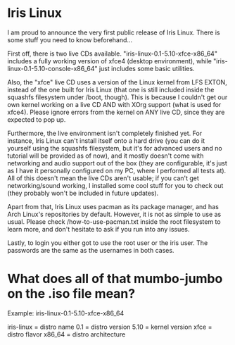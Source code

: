 # Iris Linux

I am proud to announce the very first public release of Iris Linux. There is some stuff you need to know beforehand...

First off, there is two live CDs available. "iris-linux-0.1-5.10-xfce-x86_64" includes a fully working version of xfce4 (desktop environment), while "iris-linux-0.1-5.10-console-x86_64" just includes some basic utilities.

Also, the "xfce" live CD uses a version of the Linux kernel from LFS EXTON, instead of the one built for Iris Linux (that one is still included inside the squashfs filesystem under /boot, though). This is because I couldn't get our own kernel working on a live CD AND with XOrg support (what is used for xfce4). Please ignore errors from the kernel on ANY live CD, since they are expected to pop up.

Furthermore, the live environment isn't completely finished yet. For instance, Iris Linux can't install itself onto a hard drive (you can do it yourself using the squashfs filesystem, but it's for advanced users and no tutorial will be provided as of now), and it mostly doesn't come with networking and audio support out of the box (they are configurable, it's just as I have it personally configured on my PC, where I performed all tests at). All of this doesn't mean the live CDs aren't usable; if you can't get networking/sound working, I installed some cool stuff for you to check out (they probably won't be included in future updates).

Apart from that, Iris Linux uses pacman as its package manager, and has Arch Linux's repositories by default. However, it is not as simple to use as usual. Please check /how-to-use-pacman.txt inside the root filesystem to learn more, and don't hesitate to ask if you run into any issues.

Lastly, to login you either got to use the root user or the iris user. The passwords are the same as the usernames in both cases.

# What does all of that mumbo-jumbo on the .iso file mean?

Example: iris-linux-0.1-5.10-xfce-x86_64

iris-linux = distro name
0.1 = distro version
5.10 = kernel version
xfce = distro flavor
x86_64 = distro architecture
